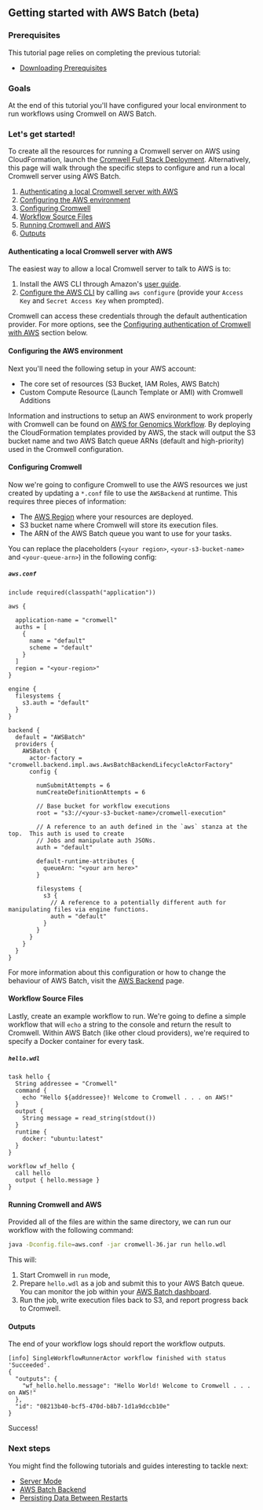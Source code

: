## Getting started with AWS Batch (beta)

### Prerequisites

This tutorial page relies on completing the previous tutorial:

* [Downloading Prerequisites](FiveMinuteIntro.md)

### Goals

At the end of this tutorial you'll have configured your local environment to run workflows using Cromwell on AWS Batch.

### Let's get started!

To create all the resources for running a Cromwell server on AWS using CloudFormation, launch the [Cromwell Full Stack Deployment](https://docs.opendata.aws/genomics-workflows/orchestration/cromwell/cromwell-overview/).  Alternatively, this page will walk through the specific steps to configure and run a local Cromwell server using AWS Batch.

1. [Authenticating a local Cromwell server with AWS](#authenticating-a-local-cromwell-server-with-aws)
2. [Configuring the AWS environment](#configuring-the-aws-environment)
3. [Configuring Cromwell](#configuring-cromwell)
4. [Workflow Source Files](#workflow-source-files)
5. [Running Cromwell and AWS](#running-cromwell-and-aws)
6. [Outputs](#outputs)

#### Authenticating a local Cromwell server with AWS

The easiest way to allow a local Cromwell server to talk to AWS is to:

1. Install the AWS CLI through Amazon's [user guide](https://docs.aws.amazon.com/cli/latest/userguide/installing.html).
2. [Configure the AWS CLI](https://docs.aws.amazon.com/cli/latest/userguide/cli-chap-configure.html) by calling `aws configure` (provide your `Access Key` and `Secret Access Key` when prompted).

Cromwell can access these credentials through the default authentication provider. For more options, see the [Configuring authentication of Cromwell with AWS](/backends/AWSBatch#configuring-authentication) section below.


#### Configuring the AWS environment

Next you'll need the following setup in your AWS account:
- The core set of resources (S3 Bucket, IAM Roles, AWS Batch)
- Custom Compute Resource (Launch Template or AMI) with Cromwell Additions

Information and instructions to setup an AWS environment to work properly with Cromwell can be found on [AWS for Genomics Workflow](https://docs.opendata.aws/genomics-workflows/core-env/introduction/). By deploying the CloudFormation templates provided by AWS, the stack will output the S3 bucket name and two AWS Batch queue ARNs (default and high-priority) used in the Cromwell configuration.




#### Configuring Cromwell

Now we're going to configure Cromwell to use the AWS resources we just created by updating a `*.conf` file to use the `AWSBackend` at runtime. This requires three pieces of information:

- The [AWS Region](https://docs.aws.amazon.com/general/latest/gr/rande.html) where your resources are deployed.
- S3 bucket name where Cromwell will store its execution files.
- The ARN of the AWS Batch queue you want to use for your tasks.

You can replace the placeholders (`<your region>`, `<your-s3-bucket-name>` and `<your-queue-arn>`) in the following config:

##### `aws.conf`

```hocon
include required(classpath("application"))

aws {

  application-name = "cromwell"
  auths = [
    {
      name = "default"
      scheme = "default"
    }
  ]
  region = "<your-region>"
}

engine {
  filesystems {
    s3.auth = "default"
  }
}

backend {
  default = "AWSBatch"
  providers {
    AWSBatch {
      actor-factory = "cromwell.backend.impl.aws.AwsBatchBackendLifecycleActorFactory"
      config {
        
        numSubmitAttempts = 6
        numCreateDefinitionAttempts = 6

        // Base bucket for workflow executions
        root = "s3://<your-s3-bucket-name>/cromwell-execution"

        // A reference to an auth defined in the `aws` stanza at the top.  This auth is used to create
        // Jobs and manipulate auth JSONs.
        auth = "default"

        default-runtime-attributes {
          queueArn: "<your arn here>"
        }

        filesystems {
          s3 {
            // A reference to a potentially different auth for manipulating files via engine functions.
            auth = "default"
          }
        }
      }
    }
  }
}

```

For more information about this configuration or how to change the behaviour of AWS Batch, visit the [AWS Backend](/backends/AWSBatch) page.


#### Workflow Source Files 

Lastly, create an example workflow to run. We're going to define a simple workflow that will `echo` a string to the console and return the result to Cromwell. Within AWS Batch (like other cloud providers), we're required to specify a Docker container for every task.

##### `hello.wdl`

```wdl
task hello {
  String addressee = "Cromwell"
  command {
    echo "Hello ${addressee}! Welcome to Cromwell . . . on AWS!"
  }
  output {
    String message = read_string(stdout())
  }
  runtime {
    docker: "ubuntu:latest"
  }
}

workflow wf_hello {
  call hello
  output { hello.message }
}
```

#### Running Cromwell and AWS 

Provided all of the files are within the same directory, we can run our workflow with the following command:

```bash
java -Dconfig.file=aws.conf -jar cromwell-36.jar run hello.wdl
```

This will:
1. Start Cromwell in `run` mode,
2. Prepare `hello.wdl` as a job and submit this to your AWS Batch queue. You can monitor the job within your [AWS Batch dashboard](https://console.aws.amazon.com/batch/home).
3. Run the job, write execution files back to S3, and report progress back to Cromwell.

#### Outputs

The end of your workflow logs should report the workflow outputs.

```
[info] SingleWorkflowRunnerActor workflow finished with status 'Succeeded'.
{
  "outputs": {
    "wf_hello.hello.message": "Hello World! Welcome to Cromwell . . . on AWS!"
  },
  "id": "08213b40-bcf5-470d-b8b7-1d1a9dccb10e"
}
```

Success!

### Next steps

You might find the following tutorials and guides interesting to tackle next:

* [Server Mode](/tutorials/ServerMode)
* [AWS Batch Backend](/backends/AWSBatch)
* [Persisting Data Between Restarts](/tutorials/PersistentServer)
